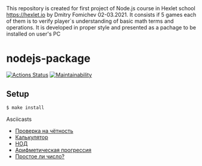 ## 
This repository is created for first project of Node.js course in Hexlet school https://hexlet.io by Dmitry Fomichev 02-03.2021.
It consists if 5 games each of them is to verify player`s understanding of basic math terms and operations. It is developed in proper style and presented as a pachage to be installed on user's PC
## 

# nodejs-package

[![Actions Status](https://github.com/FmDm78/backend-project-lvl1/workflows/hexlet-check/badge.svg)](https://github.com/FmDm78/backend-project-lvl1/actions)
[![Maintainability](https://codeclimate.com/github/FmDm78/backend-project-lvl1/maintainability)](https://api.codeclimate.com/v1/badges/6cd1698638470826e022/maintainability)

## Setup

```sh
$ make install
```

Asciicasts

<ul>
  <li><a href="https://asciinema.org/a/392879">Проверка на чётность</a></li>
  <li><a href="https://asciinema.org/a/392883">Калькулятор</a></li>
  <li><a href="https://asciinema.org/a/392884">НОД</a></li>
  <li><a href="https://asciinema.org/a/392885">Арифметическая прогрессия</a></li>
  <li><a href="https://asciinema.org/a/392886">Простое ли число?</a></li>
</ul>